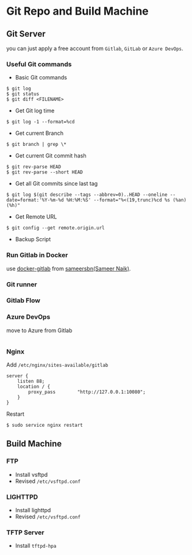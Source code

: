 # Git Repo and Build Machine

## Git Server

you can just apply a free account from `Gitlab`, `GitLab` or `Azure DevOps`.

### Useful Git commands

- Basic Git commands

```console
$ git log
$ git status
$ git diff <FILENAME>
```

- Get Git log time

```console
$ git log -1 --format=%cd
```

- Get current Branch

```console
$ git branch | grep \*
```

- Get current Git commit hash

```console
$ git rev-parse HEAD
$ git rev-parse --short HEAD
```

- Get all Git commits since last tag

```console
$ git log $(git describe --tags --abbrev=0)..HEAD --oneline --date=format:'%Y-%m-%d %H:%M:%S' --format="%<(19,trunc)%cd %s (%an) (%h)"
```

- Get Remote URL
```
$ git config --get remote.origin.url
```

- Backup Script

### Run Gitlab in Docker

use [docker-gitlab](https://github.com/sameersbn/docker-gitlab) from [sameersbn(Sameer Naik)](https://github.com/sameersbn).

### Git runner

### Gitlab Flow
### Azure DevOps

move to Azure from Gitlab
```
```

### Nginx

Add `/etc/nginx/sites-available/gitlab`

```
server {
    listen 88;
    location / {
        proxy_pass        "http://127.0.0.1:10080";
    }
}
```

Restart

```
$ sudo service nginx restart
```

## Build Machine
### FTP

- Install vsftpd
- Revised `/etc/vsftpd.conf`

### LIGHTTPD

- Install lighttpd
- Revised `/etc/vsftpd.conf`

### TFTP Server

- Install `tftpd-hpa`

